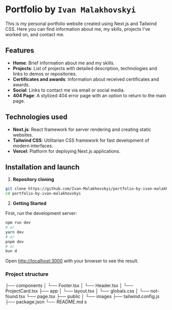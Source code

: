# Portfolio by `Ivan Malakhovskyi`

This is my personal portfolio website created using Next.js and Tailwind CSS. Here you can find information about me, my skills, projects I've worked on, and contact me.

## Features

- **Home**: Brief information about me and my skills.
- **Projects**: List of projects with detailed description, technologies and links to demos or repositories.
- **Certificates and awards**: Information about received certificates and awards.
- **Social**: Links to contact me via email or social media.
- **404 Page**: A stylized 404 error page with an option to return to the main page.

## Technologies used

- **Next.js**: React framework for server rendering and creating static websites.
- **Tailwind CSS**: Utilitarian CSS framework for fast development of modern interfaces.
- **Vercel**: Platform for deploying Next.js applications.

## Installation and launch

1. **Repository cloning**

```bash
git clone https://github.com/Ivan-Malakhovskyi/portfolio-by-ivan-malakhovskyi
cd portfolio-by-ivan-malakhovskyi
```

2. **Getting Started**

First, run the development server:

```bash
npm run dev
# or
yarn dev
# or
pnpm dev
# or
bun d
```

Open [http://localhost:3000](http://localhost:3000) with your browser to see the result.

### Project structure

├── components
│ └── Footer.tsx
│ └── Header.tsx
│ └── ProjectCard.tsx
├── app
│ └── layout.tsx
│ └── globals.css
│ └── not-found.tsx
└── page.tsx
├── public
│ └── images
├── tailwind.config.js
├── package.json
└── README.md s
